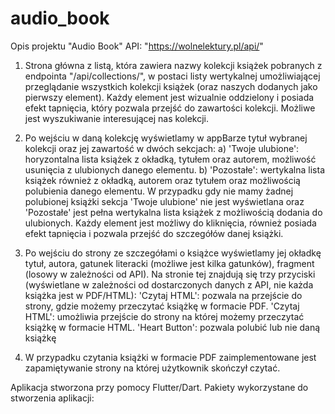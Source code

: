 # audio_book
Opis projektu "Audio Book"
API: "https://wolnelektury.pl/api/"
1. Strona główna z listą, która zawiera nazwy kolekcji książek pobranych z endpointa "/api/collections/", w postaci listy wertykalnej umożliwiającej przeglądanie wszystkich kolekcji książek (oraz naszych dodanych jako pierwszy element). Każdy element jest wizualnie oddzielony i posiada efekt tapnięcia, który pozwala przejść do zawartości kolekcji. Możliwe jest wyszukiwanie interesującej nas kolekcji.

2. Po wejściu w daną kolekcję wyświetlamy w appBarze tytuł wybranej kolekcji oraz jej zawartość w dwóch sekcjach:
a) 'Twoje ulubione': horyzontalna lista książek z okładką, tytułem oraz autorem, możliwość usunięcia z ulubionych danego elementu.
b) 'Pozostałe': wertykalna lista książek również z okładką, autorem oraz tytułem oraz możliwością polubienia danego elementu.
W przypadku gdy nie mamy żadnej polubionej książki sekcja 'Twoje ulubione' nie jest wyświetlana oraz 'Pozostałe' jest pełna wertykalna lista książek z możliwością dodania do ulubionych.
Każdy element jest możliwy do kliknięcia, również posiada efekt tapnięcia i pozwala przejść do szczegółów danej książki.

3. Po wejściu do strony ze szczegółami o książce wyświetlamy jej okładkę tytuł, autora, gatunek literacki (możliwe jest kilka gatunków), fragment (losowy w zależności od API).
Na stronie tej znajdują się trzy przyciski (wyświetlane w zależności od dostarczonych danych z API, nie każda książka jest w PDF/HTML):
 'Czytaj HTML': pozwala na przejście do strony, gdzie możemy przeczytać książkę w formacie PDF.
'Czytaj HTML': umożliwia przejście do strony na której możemy przeczytać książkę w formacie HTML.
'Heart Button': pozwala polubić lub nie daną książkę

4. W przypadku czytania książki w formacie PDF zaimplementowane jest zapamiętywanie strony na której użytkownik skończył czytać. 

Aplikacja stworzona przy pomocy Flutter/Dart. Pakiety wykorzystane do stworzenia aplikacji:
